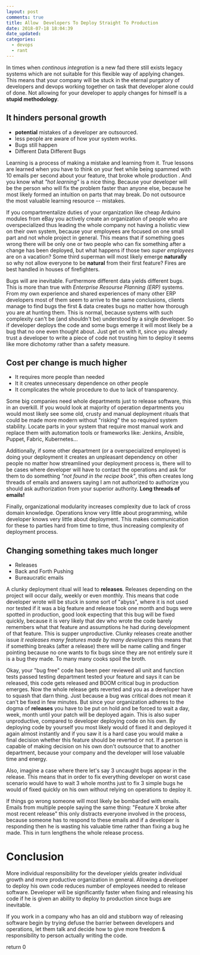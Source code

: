 ```yaml
---
layout: post
comments: true
title: Allow  Developers To Deploy Straight To Production
date: 2018-07-18 18:04:39
date_updated:
categories:
  - devops
  - rant
---
```


In times when _continous integration_ is a new fad there still exists legacy
systems which are not suitable for this flexible way of applying changes.  This
means that your company will be stuck in the eternal purgatory of developers and devops working
together on task that developer alone could of done.  Not allowing for your
developer to apply changes for himself is a **stupid methodology**.  


It hinders personal growth
--------------------------

- __potential__ mistakes of a developer are outsourced.
- less people are aware of how your system works.
- Bugs still happen
- Different Data Different Bugs

Learning is a process of making a mistake and learning from it.  True lessons
are learned when you have to think on your feet while being spammed with 10
emails per second about your feature,  that broke whole production .  And you know
what _"hot learning"_  is a nice thing.  Because your developer will be the person who will
fix the problem faster than anyone else, because he most likely formed an
intuition on parts that may break.  Do not outsource the most valuable learning
resource -- mistakes.  

If you compartmentalize duties of your organization like cheap Arduino modules
from eBay you actively create  an organization of people who are
overspecialized thus leading the whole company not having a holistic view on
their own system, because your employees are focused on one small part and not
whole project in general.  This means that if something goes wrong there will be
only one or two people who can fix something after a change has been deployed,
but what happens if those two _super employees_ are on a vacation? Some third
superman will most likely emerge **naturally** so why not allow everyone to be
**natural** from their first feature?  Fires are best handled in houses of firefighters. 

Bugs will are inevitable.  Furthermore different data yields different bugs.
This is more than true with _Enterprise Resourse Planning (ERP)_ systems.  From
my own experience and shared experiences of many other ERP developers most of
them seem to arrive to the same conclusions, clients manage to find bugs the
first & data creates bugs no matter how thorough you are at hunting them. This is normal, because 
systems with such complexity can't be (and shouldn't be) understood by a single developer.
So if developer deploys the code and some bugs emerge it will most likely be a bug that no
one even thought about.  Just get on with it, since you already trust a
developer to write a piece of code not trusting him to deploy it seems like more
dichotomy rather than a safety measure.


Cost per change is much higher
------------------------------

- It requires more people than needed
- It it creates unnecessary dependence on other people
- It complicates the whole procedure to due to lack of transparency.

Some big companies need whole departments just to release software, this in an
overkill. If you would look at majority of
operation departments you would most likely see some old, crusty and manual
deployment rituals that could be made more modern without "risking" the so
required system stability.  Locate parts in your system that require most manual work
and replace them with automation tools or frameworks like:  Jenkins, Ansible,
Puppet, Fabric, Kubernetes...

Additionally, if some other department (or a overspecialized employee) is doing your deployment it creates an
unpleasant dependency on other people no matter how streamlined your deployment
process is, there will to be cases where developer will have to contact the
operations and ask for them to do something _"not found in the recipe book"_,
this often creates long threads of emails and answers saying I am not
authorized to authorize you should ask authorization from your superior authority. **Long threads of emails!** 

Finally, organizational modularity increases complexity due to lack of cross
domain knowledge.  Operations know very little about programming, while
developer knows very little about deployment.  This makes communication for
these to parties hard from time to time, thus increasing complexity of deployment
process.


Changing something takes much longer
------------------------------------

- Releases
- Back and Forth Pushing
- Bureaucratic emails 

A clunky deployment ritual will lead to **releases**.  Releases depending on the
project will occur daily, weekly or even monthly.  This means that code
developer wrote
will be stuck in some sort of "abyss", where it is not used nor tested if it was a big
feature and release took one month and bugs were spotted in production, good look 
expecting that this bug will be fixed quickly, because it is very likely that dev
who wrote the code barely remembers what that feature and assumptions he had
during development of that feature.  This is supper unproductive.  Clunky
releases create another issue _it realeases many features made by many developers_ 
this means that if something breaks (after a release)  there will be name calling and finger
pointing because no one wants to fix bugs since they are not entirely sure it is
a bug they made.  To many many cooks spoil the broth. 

Okay, your "bug free" code has been peer reviewed all unit and function tests
passed testing department tested your feature and says it can be released, this
code gets released and BOOM critical bug in production emerges. Now the whole
release gets reverted and you as a developer have to squash that darn thing.  Just because a bug was
critical does not mean it can't be fixed in few minutes.
But since your organization adheres to the dogma of __releases__ you have to be put on hold
and be forced to wait a day, week, month until your patch will be deployed again.
This is also super unproductive, compared to developer deploying code on his own. By deploying code by yourself
you most likely would of fixed it and deployed it again almost instantly and if you saw it is a hard
case you  would make a final decision whether this feature should be
reverted or not.  If a person is capable of making decision on his own
don't outsource that to another department, because your company and the
developer will lose valuable time and energy.

Also, imagine a case where there let's say 3 uncaught bugs appear in the release.  This
means that in order to fix everything developer on worst case scenario would
have to wait 3 whole months just to fix 3 simple bugs he would of fixed quickly
on his own without relying on operations to deploy it.

If things go wrong someone will most likely be bombarded with emails.  Emails
from multiple people saying the same thing: "Feature X broke after most recent
release"  this only distracts everyone involved in the process, because someone has to
respond to these emails and if a developer is responding  then he is wasting his valuable
time rather than fixing a bug he made. This in turn lengthens the whole release
process.


Conclusion
==========

More individual responsibility for the developer yields greater individual
growth and more productive organization in general.  Allowing a developer to 
deploy his own code reduces number of employees needed to release software.
Developer will be significantly faster when fixing and releasing his code if he
is given an ability to deploy to production since bugs are inevitable.  

If you work in a company who has an old and stubborn  way of releasing software
begin by trying defuse the barrier between developers and operations, let them
talk and decide how to give more freedom & responsibility to person actually
writing the code.

return 0

